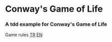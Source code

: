 # Conway's Game of Life
### A tdd example for Conway's Game of Life

Game rules [TR](https://tr.wikipedia.org/wiki/Conway%27in_Hayat_Oyunu) [EN](https://en.wikipedia.org/wiki/Conway%27s_Game_of_Life)